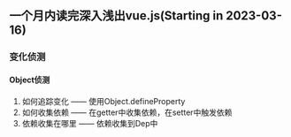 ## 一个月内读完深入浅出vue.js(Starting in 2023-03-16)
### 变化侦测
#### Object侦测
1. 如何追踪变化 —— 使用Object.defineProperty
2. 如何收集依赖 —— 在getter中收集依赖，在setter中触发依赖
3. 依赖收集在哪里 —— 依赖收集到Dep中